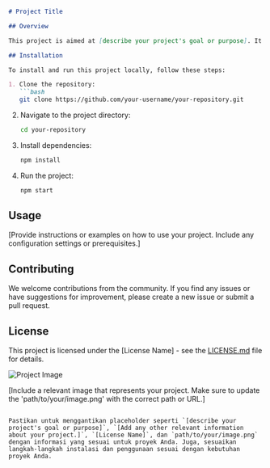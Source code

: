 
```markdown
# Project Title

## Overview

This project is aimed at [describe your project's goal or purpose]. It [mention any specific features or functionalities]. [Add any other relevant information about your project.]

## Installation

To install and run this project locally, follow these steps:

1. Clone the repository:
   ```bash
   git clone https://github.com/your-username/your-repository.git
   ```

2. Navigate to the project directory:
   ```bash
   cd your-repository
   ```

3. Install dependencies:
   ```bash
   npm install
   ```

4. Run the project:
   ```bash
   npm start
   ```

## Usage

[Provide instructions or examples on how to use your project. Include any configuration settings or prerequisites.]

## Contributing

We welcome contributions from the community. If you find any issues or have suggestions for improvement, please create a new issue or submit a pull request.

## License

This project is licensed under the [License Name] - see the [LICENSE.md](LICENSE.md) file for details.

![Project Image](path/to/your/image.png)

[Include a relevant image that represents your project. Make sure to update the 'path/to/your/image.png' with the correct path or URL.]

```

Pastikan untuk menggantikan placeholder seperti `[describe your project's goal or purpose]`, `[Add any other relevant information about your project.]`, `[License Name]`, dan `path/to/your/image.png` dengan informasi yang sesuai untuk proyek Anda. Juga, sesuaikan langkah-langkah instalasi dan penggunaan sesuai dengan kebutuhan proyek Anda.